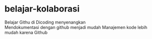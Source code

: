 # belajar-kolaborasi
Belajar Githu di Dicoding menyenangkan<br>
Mendokumentasi dengan github menjadi mudah
Manajemen kode lebih mudah karena Github
